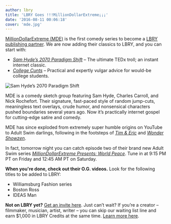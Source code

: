 ```yaml
---
author: lbry
title: 'LBRY Goes !!!MillionDollarExtreme¡¡¡'
date: '2016-08-11 00:06:18'
cover: 'mde.jpg'
---
```

[MillionDollarExtreme (MDE)](https://en.wikipedia.org/wiki/Million_Dollar_Extreme) is the first comedy series to become a [LBRY publishing partner](https://lbry.io/publish). We are now adding their classics to LBRY, and you can start with:

- *[Sam Hyde’s 2070 Paradigm Shift](lbry://samhyde2070)* – The ultimate TEDx troll; an instant internet classic.
- *[College Cunts](lbry://collegecunts)* – Practical and expertly vulgar advice for would-be college students. 

![Sam Hyde’s 2070 Paradigm Shift](/img/news/mde-sam-hyde.png)

MDE is a comedy sketch group featuring Sam Hyde, Charles Carroll, and Nick Rochefort. Their signature, fast-paced style of random jump-cuts, meaningless text overlays, crude humor, and nonsensical characters pushed boundaries several years ago. Now it’s practically internet gospel for cutting-edge satire and comedy.

MDE has since exploded from extremely super humble origins on YouTube to Adult Swim darlings, following in the footsteps of *[Tim & Eric](https://en.wikipedia.org/wiki/Tim_%26_Eric)* and *[Wonder Showzen](https://en.wikipedia.org/wiki/Wonder_Showzen)*.

In fact, tomorrow night you can catch episode two of their brand new Adult Swim series *[MillionDollarExtreme Presents: World Peace](http://www.adultswim.com/videos/schedule)*. Tune in at 9:15 PM PT on Friday and 12:45 AM PT on Saturday.

**When you're done, check out their O.G. videos.** Look for the following titles to be added to LBRY:

- Williamsburg Fashion series
- Boston Ross
- IDEAS Man

**Not on LBRY yet?** [Get an invite here](https://lbry.io/get). Just can’t wait? If you’re a creator – filmmaker, musician, artist, writer – you can skip our waiting list line and earn $1,000 in LBRY Credits at the same time. [Learn more here](https://lbry.io/publish). 


